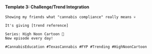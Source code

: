 #### Template 3: Challenge/Trend Integration
```
Showing my friends what "cannabis compliance" really means 💀

It's giving [trend reference]

Series: High Noon Cartoon 🤠
New episode every day!

#CannabisEducation #TexasCannabis #FYP #Trending #HighNoonCartoon
```
